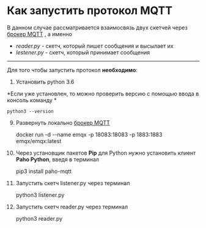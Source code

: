 		
#  Как запустить протокол MQTT #
			
				
В данном случае рассматривается взаимосвязь двух скетчей через [брокер MQTT](https://hub.docker.com/r/emqx/emqx) , а именно

- *reader.py* - скетч, который пишет сообщения и высылает их
- *lestener.py* - скетч, который принимает сообщения
***

Для того чтобы запустить протокол **необходимо**: 

1. Установить python 3.6

*Если уже установлен, то можно проверить версию с помощью ввода в консоль команду *

	python3 --version

9. Развернуть локально [брокер MQTT](https://hub.docker.com/r/emqx/emqx)

	docker run -d --name emqx -p 18083:18083 -p 1883:1883 emqx/emqx:latest

2. Через установщик пакетов **Pip** для Python нужно установить клиент **Paho Python**, введя в терминал 

	pip3 install paho-mqtt

3. Запустить скетч listener.py через терминал

	python3 listener.py

4. Запустить скетч reader.py через терминал

	python3 reader.py


								
		
